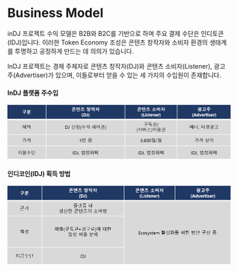 # Business Model

inDJ 프로젝트 수익 모델은 B2B와 B2C를 기반으로 하며 주요 결제 수단은 인디토큰(IDJ)입니다. 이러한 Token Economy 조성은 콘텐츠 창작자와 소비자 환경의 생태계를 투명하고 공정하게 만드는 데 의의가 있습니다.

InDJ 프로젝트는 경제 주체자로 콘텐츠 창작자(DJ)와 콘텐츠 소비자(Listener), 광고주(Advertiser)가 있으며, 이들로부터 얻을 수 있는 세 가지의 수입원이 존재합니다.&#x20;



#### InDJ 플랫폼 주수입

![](../.gitbook/assets/그림6.png)



#### 인디코인(IDJ) 획득 방법

![](../.gitbook/assets/그림7.png)
